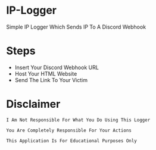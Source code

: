 # IP-Logger
Simple IP Logger Which Sends IP To A Discord Webhook

# Steps
* Insert Your Discord Webhook URL
* Host Your HTML Website
* Send The Link To Your Victim

# Disclaimer
```
I Am Not Responsible For What You Do Using This Logger

You Are Completely Responsible For Your Actions

This Application Is For Educational Purposes Only
```
